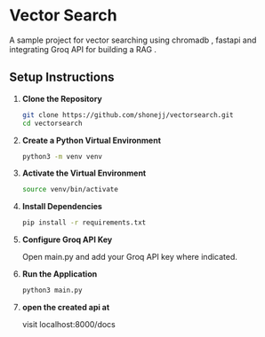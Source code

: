 # Vector Search

A sample project for vector searching using chromadb , fastapi and integrating Groq API for building a RAG .

## Setup Instructions

1. **Clone the Repository**

   ```bash
   git clone https://github.com/shonejj/vectorsearch.git
   cd vectorsearch

2. **Create a Python Virtual Environment**
    
    ```bash
    python3 -m venv venv

3. **Activate the Virtual Environment**

    ```bash
    source venv/bin/activate

4. **Install Dependencies**

    ```bash
    pip install -r requirements.txt

5. **Configure Groq API Key**

    Open main.py and add your Groq API key where indicated.

6. **Run the Application**

    ```bash
    python3 main.py

7. **open the created api at**

    visit localhost:8000/docs
